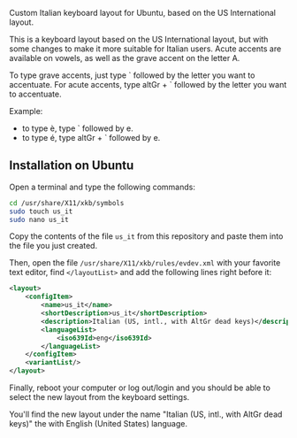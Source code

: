 Custom Italian keyboard layout for Ubuntu, based on the US International layout.

This is a keyboard layout based on the US International layout, but with some changes to make it more suitable for Italian users.
Acute accents are available on vowels, as well as the grave accent on the letter A.

To type grave accents, just type \` followed by the letter you want to accentuate.
For acute accents, type altGr + \` followed by the letter you want to accentuate.

Example:

-   to type è, type \` followed by e.
-   to type é, type altGr + \` followed by e.

[img1]: ./images/keyboard-layout.png "Keyboard layout"

## Installation on Ubuntu

Open a terminal and type the following commands:

```bash
cd /usr/share/X11/xkb/symbols
sudo touch us_it
sudo nano us_it
```

Copy the contents of the file `us_it` from this repository and paste them into the file you just created.

Then, open the file `/usr/share/X11/xkb/rules/evdev.xml` with your favorite text editor, find `</layoutList>` and add the following lines right before it:

```xml
<layout>
	<configItem>
		<name>us_it</name>
		<shortDescription>us_it</shortDescription>
		<description>Italian (US, intl., with AltGr dead keys)</description>
		<languageList>
			<iso639Id>eng</iso639Id>
		</languageList>
	</configItem>
	<variantList/>
</layout>
```

Finally, reboot your computer or log out/login and you should be able to select the new layout from the keyboard settings.

You'll find the new layout under the name "Italian (US, intl., with AltGr dead keys)" the with English (United States) language.
